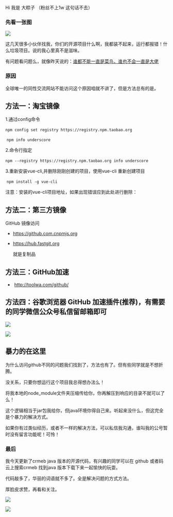 Hi 我是 大粽子 （粉丝不上1w 这句话不去）

### 先看一张图

![](https://gitee.com/stivepeim/img4mk/raw/master/20210319184502.png)

这几天很多小伙伴找我，你们的开源项目什么啊，我都装不起来，运行都报错！什么垃圾项目。说的我心里真不是滋味。

有问题看问题么，就像昨天说的：[谁都不能一直是菜鸟，谁也不会一直是大佬](https://mp.weixin.qq.com/s/d6pWlr-Rl8rhdjyb4YGwCg)

### 原因

全球唯一的同性交流网站不能访问这个原因咱就不讲了，但是方法总有的是。

## 方法一：淘宝镜像

1.通过config命令

​	`npm config set registry https://registry.npm.taobao.org`

​	`npm info underscore`

2.命令行指定

​	`npm --registry https://registry.npm.taobao.org info underscore`

3.重新安装vue-cli,并删除刚刚创建的项目，使用vue-cli 重新创建项目

​	`npm install -g vue-cli` 

注意：安装的vue-cli项目地址，如果出现错误应到此处进行删除：

## 方法二：第三方镜像

GitHub 镜像访问

- https://github.com.cnpmjs.org

- https://hub.fastgit.org

  就是复制品

## 方法三：GitHub加速

- ​	http://toolwa.com/github/

## 方法四：谷歌浏览器 GitHub 加速插件(推荐)，有需要的同学微信公众号私信留邮箱即可

![](https://gitee.com/stivepeim/img4mk/raw/master/20210319185634.png)

![](https://gitee.com/stivepeim/img4mk/raw/master/20210319185927.png)

## 暴力的在这里

为什么访问github不同的问题我们找到了，方法也有了。但有些同学就是不想折腾。

没关系，只要你想运行这个项目我总得想办法么！

将我本地的node_module文件夹压缩传给你，你再解压到响应的目录不就可以了么！

这个逻辑相当于jar包我给你，但java环境你得自己来。听起来没什么，但这完全是个暴力的解决方式。

如果你有过类似经历，或者不一样的解决方法，可以私信我沟通，谁叫我的公号暂时没有留言功能呢！可怜！

### 最后

我今天更新了crmeb java 版本的开源代码，有兴趣的同学可以在 github 或者码云上搜索crmeb 找到java 版本下载下来一起愉快的玩耍。

代码敲多了，华丽的词语就不多了。全是解决问题的方式方法。

厚脸皮求赞，再看和关注。

![](https://gitee.com/stivepeim/img4mk/raw/master/20210306212709.png)

![](https://gitee.com/stivepeim/img4mk/raw/master/20201226230441.gif)